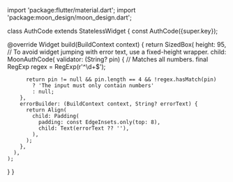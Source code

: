 import 'package:flutter/material.dart';
import 'package:moon_design/moon_design.dart';

class AuthCode extends StatelessWidget {
  const AuthCode({super.key});

  @override
  Widget build(BuildContext context) {
    return SizedBox(
      height: 95, // To avoid widget jumping with error text, use a fixed-height wrapper.
      child: MoonAuthCode(
        validator: (String? pin) {
          // Matches all numbers.
          final RegExp regex = RegExp(r'^\d+$');

          return pin != null && pin.length == 4 && !regex.hasMatch(pin)
            ? 'The input must only contain numbers'
            : null;
        },
        errorBuilder: (BuildContext context, String? errorText) {
          return Align(
            child: Padding(
              padding: const EdgeInsets.only(top: 8),
              child: Text(errorText ?? ''),
            ),
          );
        },
      ),
    );
  }
}